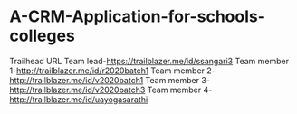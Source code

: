 # A-CRM-Application-for-schools-colleges
Trailhead URL
Team lead-https://trailblazer.me/id/ssangari3
Team member 1-http://trailblazer.me/id/r2020batch1
Team member 2-http://trailblazer.me/id/v2020batch1
Team member 3-http://trailblazer.me/id/v2020batch3
Team member 4-http://trailblazer.me/id/uayogasarathi
